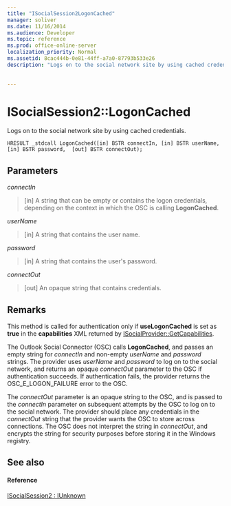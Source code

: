 ```yaml
---
title: "ISocialSession2LogonCached"
manager: soliver
ms.date: 11/16/2014
ms.audience: Developer
ms.topic: reference
ms.prod: office-online-server
localization_priority: Normal
ms.assetid: 8cac444b-0e81-44ff-a7a0-87793b533e26
description: "Logs on to the social network site by using cached credentials."
 
 
---
```


# ISocialSession2::LogonCached

Logs on to the social network site by using cached credentials.
  
```
HRESULT _stdcall LogonCached([in] BSTR connectIn, [in] BSTR userName, [in] BSTR password,  [out] BSTR connectOut);
```

## Parameters

 _connectIn_
  
> [in] A string that can be empty or contains the logon credentials, depending on the context in which the OSC is calling **LogonCached**.
    
 _userName_
  
> [in] A string that contains the user name.
    
 _password_
  
> [in] A string that contains the user's password.
    
 _connectOut_
  
> [out] An opaque string that contains credentials.
    
## Remarks

This method is called for authentication only if **useLogonCached** is set as **true** in the **capabilities** XML returned by [ISocialProvider::GetCapabilities](isocialprovider-getcapabilities.md).
  
The Outlook Social Connector (OSC) calls **LogonCached**, and passes an empty string for  _connectIn_ and non-empty  _userName_ and  _password_ strings. The provider uses  _userName_ and  _password_ to log on to the social network, and returns an opaque  _connectOut_ parameter to the OSC if authentication succeeds. If authentication fails, the provider returns the OSC_E_LOGON_FAILURE error to the OSC. 
  
The  _connectOut_ parameter is an opaque string to the OSC, and is passed to the  _connectIn_ parameter on subsequent attempts by the OSC to log on to the social network. The provider should place any credentials in the  _connectOut_ string that the provider wants the OSC to store across connections. The OSC does not interpret the string in  _connectOut_, and encrypts the string for security purposes before storing it in the Windows registry.
  
## See also

#### Reference

[ISocialSession2 : IUnknown](isocialsession2iunknown.md)

